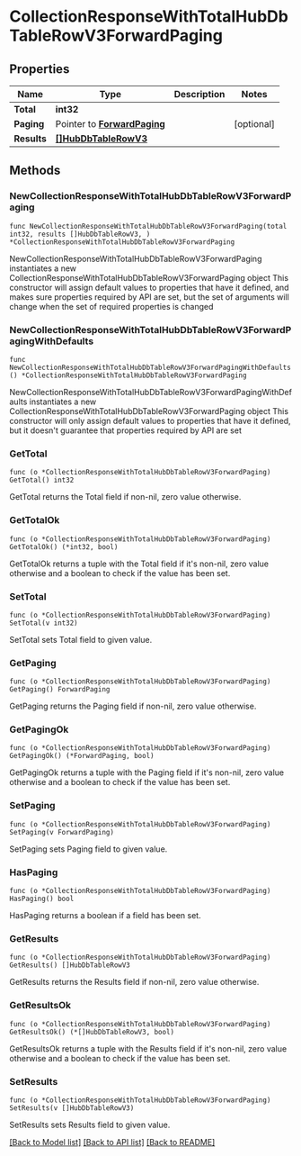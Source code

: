 # CollectionResponseWithTotalHubDbTableRowV3ForwardPaging

## Properties

Name | Type | Description | Notes
------------ | ------------- | ------------- | -------------
**Total** | **int32** |  | 
**Paging** | Pointer to [**ForwardPaging**](ForwardPaging.md) |  | [optional] 
**Results** | [**[]HubDbTableRowV3**](HubDbTableRowV3.md) |  | 

## Methods

### NewCollectionResponseWithTotalHubDbTableRowV3ForwardPaging

`func NewCollectionResponseWithTotalHubDbTableRowV3ForwardPaging(total int32, results []HubDbTableRowV3, ) *CollectionResponseWithTotalHubDbTableRowV3ForwardPaging`

NewCollectionResponseWithTotalHubDbTableRowV3ForwardPaging instantiates a new CollectionResponseWithTotalHubDbTableRowV3ForwardPaging object
This constructor will assign default values to properties that have it defined,
and makes sure properties required by API are set, but the set of arguments
will change when the set of required properties is changed

### NewCollectionResponseWithTotalHubDbTableRowV3ForwardPagingWithDefaults

`func NewCollectionResponseWithTotalHubDbTableRowV3ForwardPagingWithDefaults() *CollectionResponseWithTotalHubDbTableRowV3ForwardPaging`

NewCollectionResponseWithTotalHubDbTableRowV3ForwardPagingWithDefaults instantiates a new CollectionResponseWithTotalHubDbTableRowV3ForwardPaging object
This constructor will only assign default values to properties that have it defined,
but it doesn't guarantee that properties required by API are set

### GetTotal

`func (o *CollectionResponseWithTotalHubDbTableRowV3ForwardPaging) GetTotal() int32`

GetTotal returns the Total field if non-nil, zero value otherwise.

### GetTotalOk

`func (o *CollectionResponseWithTotalHubDbTableRowV3ForwardPaging) GetTotalOk() (*int32, bool)`

GetTotalOk returns a tuple with the Total field if it's non-nil, zero value otherwise
and a boolean to check if the value has been set.

### SetTotal

`func (o *CollectionResponseWithTotalHubDbTableRowV3ForwardPaging) SetTotal(v int32)`

SetTotal sets Total field to given value.


### GetPaging

`func (o *CollectionResponseWithTotalHubDbTableRowV3ForwardPaging) GetPaging() ForwardPaging`

GetPaging returns the Paging field if non-nil, zero value otherwise.

### GetPagingOk

`func (o *CollectionResponseWithTotalHubDbTableRowV3ForwardPaging) GetPagingOk() (*ForwardPaging, bool)`

GetPagingOk returns a tuple with the Paging field if it's non-nil, zero value otherwise
and a boolean to check if the value has been set.

### SetPaging

`func (o *CollectionResponseWithTotalHubDbTableRowV3ForwardPaging) SetPaging(v ForwardPaging)`

SetPaging sets Paging field to given value.

### HasPaging

`func (o *CollectionResponseWithTotalHubDbTableRowV3ForwardPaging) HasPaging() bool`

HasPaging returns a boolean if a field has been set.

### GetResults

`func (o *CollectionResponseWithTotalHubDbTableRowV3ForwardPaging) GetResults() []HubDbTableRowV3`

GetResults returns the Results field if non-nil, zero value otherwise.

### GetResultsOk

`func (o *CollectionResponseWithTotalHubDbTableRowV3ForwardPaging) GetResultsOk() (*[]HubDbTableRowV3, bool)`

GetResultsOk returns a tuple with the Results field if it's non-nil, zero value otherwise
and a boolean to check if the value has been set.

### SetResults

`func (o *CollectionResponseWithTotalHubDbTableRowV3ForwardPaging) SetResults(v []HubDbTableRowV3)`

SetResults sets Results field to given value.



[[Back to Model list]](../README.md#documentation-for-models) [[Back to API list]](../README.md#documentation-for-api-endpoints) [[Back to README]](../README.md)


